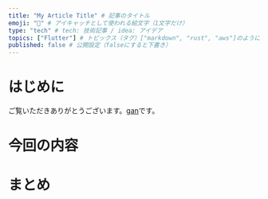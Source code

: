 ```yaml
---
title: "My Article Title" # 記事のタイトル
emoji: "👶" # アイキャッチとして使われる絵文字（1文字だけ）
type: "tech" # tech: 技術記事 / idea: アイデア
topics: ["Flutter"] # トピックス（タグ）["markdown", "rust", "aws"]のように指定する
published: false # 公開設定（falseにすると下書き）
---
```


# はじめに
ご覧いただきありがとうございます。[gan](https://zenn.dev/ryota_iwamoto)です。

# 今回の内容

# まとめ